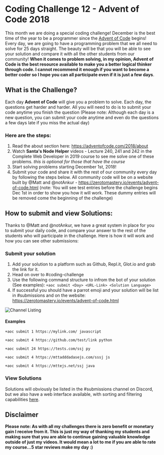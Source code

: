 # Coding Challenge 12 - Advent of Code 2018

This month we are doing a special coding challenge! December is the best time of the year to be a programmer since the [Advent of Code](https://adventofcode.com/) begins! Every day, we are going to have a programming problem that we all need to solve for 25 days straight. The beauty will be that you will be able to see your solution and compare it with all the other students from our community! **When it comes to problem solving, in my opinion, Advent of Code is the best resource available to make you a better logical thinker through code. I cannot recommend it enough if you want to become a better coder so I hope you can all participate even if it is just a few days**. 

## What is the Challenge?
Each day **Advent of Code** will give you a problem to solve. Each day, the questions get harder and harder. All you will need to do is to submit your code anytime you finish the question (Please note: Although each day is a new question, you can submit your code anytime and even do the questions a few days late if you miss the actual day)

### Here are the steps:
1. Read the about section here: https://adventofcode.com/2018/about
2. Watch **Santa's Node Helper** videos - Lecture 240, 241 and 242 in the Complete Web Developer in 2019 course to see me solve one of these problems. *this is optional for those that have the course*
3. Start solving problems starting December 1st, 2018!
4. Submit your code and share it with the rest of our community every day by following the steps below. All community code will be on a website built by @Matt and @notAnkur - https://zerotomastery.io/events/advent-of-code.html (note: You will see test entries before the challenge begins Dec 1st in order to show you how it will work. These dummy entries will be removed come the beginning of the challenge)

## How to submit and view Solutions:
Thanks to @Matt and @notAnkur, we have a great system in place for you to submit your daily code, and compare your answer to the rest of the students who will participate in the challenge. Here is how it will work and how you can see other submissions:

### Submit your solution
1. Add your solution to a platform such as Github, Repl.it, Glot.io and grab the link for it.
2. Head on over to #coding-challenge
3. Use the following command structure to infrom the bot of your solution (See examples):
 ```+aoc submit <Day> <URL-Link> <Solution Language>```
4. If successful you should have a parrot emoji and your solution will be list in #submissions and on the website: https://zerotomastery.io/events/advent-of-code.html

![Channel Listing](https://cdn.discordapp.com/attachments/486857368249040906/518019412838842368/unknown.png)

#### Examples
```+aoc submit 1 https://mylink.com/ javascript```

```+aoc submit 4 https://github.com/test/link python```

```+aoc submit 24 https://tests.com/ssj py```

```+aoc submit 4 https://mttadddadasejs.com/sssj js```

```+aoc submit 4 https://mttejs.net/ssj java```

### View Solutions
Solutions will obviously be listed in the #submissions channel on Discord, but we also have a web interface available, with sorting and filtering capabilities [here](https://zerotomastery.io/events/advent-of-code.html). 


## Disclaimer
**Please note: As with all my challenges there is zero benefit or monetary gain I receive from it. This is just my way of thanking my students and making sure that you are able to continue gaining valuable knowledge outside of just my videos. It would mean a lot to me if you are able to rate my course...5 star reviews make my day :)**
